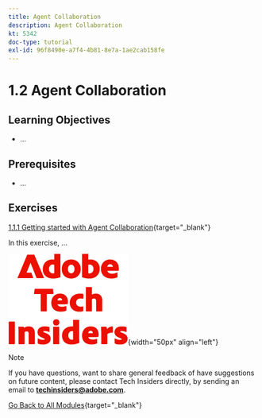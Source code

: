 ```yaml
---
title: Agent Collaboration
description: Agent Collaboration
kt: 5342
doc-type: tutorial
exl-id: 96f8490e-a7f4-4b81-8e7a-1ae2cab158fe
---
```

# 1.2 Agent Collaboration

## Learning Objectives

- ...

## Prerequisites

- ...

## Exercises

[1.1.1 Getting started with Agent Collaboration](./ex1.md){target="_blank"}

In this exercise, ...

![Tech Insiders](./../../../assets/images/techinsiders.png){width="50px" align="left"}

>[!NOTE]
>
>If you have questions, want to share general feedback of have suggestions on future content, please contact Tech Insiders directly, by sending an email to **techinsiders@adobe.com**.

[Go Back to All Modules](../../../overview.md){target="_blank"}
